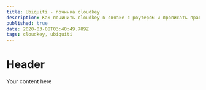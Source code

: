 ```yaml
---
title: Ubiquiti - починка cloudkey
description: Как починить cloudkey в связке с роутером и прописать правильные хосты
published: true
date: 2020-03-08T03:40:49.789Z
tags: cloudkey, ubiquiti
---
```


# Header
Your content here